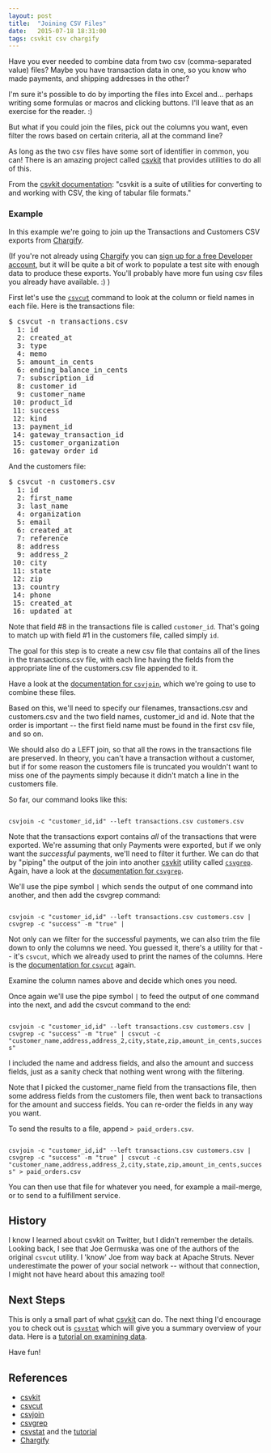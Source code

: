 ```yaml
---
layout: post
title:  "Joining CSV Files"
date:   2015-07-18 18:31:00
tags: csvkit csv chargify
---
```


Have you ever needed to combine data from two csv (comma-separated value) files?  Maybe you have transaction data in one, so you know who made payments, and shipping addresses in the other?

I'm sure it's possible to do by importing the files into Excel and... perhaps writing some formulas or macros and clicking buttons.  I'll leave that as an exercise for the reader. :)

But what if you could join the files, pick out the columns you want, even filter the rows based on certain criteria, all at the command line?

As long as the two csv files have some sort of identifier in common, you can!  There is an amazing project called [csvkit][csvkit] that provides utilities to do all of this.

From the [csvkit documentation][csvkit]: "csvkit is a suite of utilities for converting to and working with CSV, the king of tabular file formats."

### Example

In this example we're going to join up the Transactions and Customers CSV exports from [Chargify][chargify].

(If you're not already using [Chargify][chargify] you can [sign up for a free Developer account][chargify-signup], but it will be quite a bit of work to populate a test site with enough data to produce these exports. You'll probably have more fun using csv files you already have available. :) )

First let's use the [`csvcut`][csvcut] command to look at the column or field names in each file. Here is the transactions file:

<pre>
$ csvcut -n transactions.csv
  1: id
  2: created_at
  3: type
  4: memo
  5: amount_in_cents
  6: ending_balance_in_cents
  7: subscription_id
  8: customer_id
  9: customer_name
 10: product_id
 11: success
 12: kind
 13: payment_id
 14: gateway_transaction_id
 15: customer_organization
 16: gateway_order_id
</pre>

And the customers file:

<pre>
$ csvcut -n customers.csv
  1: id
  2: first_name
  3: last_name
  4: organization
  5: email
  6: created_at
  7: reference
  8: address
  9: address_2
 10: city
 11: state
 12: zip
 13: country
 14: phone
 15: created_at
 16: updated_at
</pre>

Note that field #8 in the transactions file is called `customer_id`.  That's going to match up with field #1 in the customers file, called simply `id`.

The goal for this step is to create a new csv file that contains all of the lines in the transactions.csv file, with each line having the fields from the appropriate line of the customers.csv file appended to it.

Have a look at the [documentation for `csvjoin`][csvjoin], which we're going to use to combine these files.

Based on this, we'll need to specify our filenames, transactions.csv and customers.csv and the two field names, customer_id and id.  Note that the order is important -- the first field name must be found in the first csv file, and so on.

We should also do a LEFT join, so that all the rows in the transactions file are preserved.  In theory, you can't have a transaction without a customer, but if for some reason the customers file is truncated you wouldn't want to miss one of the payments simply because it didn't match a line in the customers file.

So far, our command looks like this:

<code>
csvjoin -c "customer_id,id" --left transactions.csv customers.csv
</code>

Note that the transactions export contains *all* of the transactions that were exported. We're assuming that only Payments were exported, but if we only want the _successful_ payments, we'll need to filter it further.  We can do that by "piping" the output of the join into another [csvkit][csvkit] utility called [`csvgrep`][csvgrep].  Again, have a look at the [documentation for `csvgrep`][csvgrep].

We'll use the pipe symbol `|` which sends the output of one command into another, and then add the csvgrep command:

<code>
csvjoin -c "customer_id,id" --left transactions.csv customers.csv | csvgrep -c "success" -m "true" |
</code>

Not only can we filter for the successful payments, we can also trim the file down to only the columns we need.  You guessed it, there's a utility for that -- it's `csvcut`, which we already used to print the names of the columns.  Here is the [documentation for `csvcut`][csvcut] again.

Examine the column names above and decide which ones you need.

Once again we'll use the pipe symbol `|` to feed the output of one command into the next, and add the csvcut command to the end:

<code>
csvjoin -c "customer_id,id" --left transactions.csv customers.csv | csvgrep -c "success" -m "true" | csvcut -c "customer_name,address,address_2,city,state,zip,amount_in_cents,success"
</code>

I included the name and address fields, and also the amount and success fields, just as a sanity check that nothing went wrong with the filtering.

Note that I picked the customer_name field from the transactions file, then some address fields from the customers file, then went back to transactions for the amount and success fields.  You can re-order the fields in any way you want.

To send the results to a file, append `> paid_orders.csv`.

<code>
csvjoin -c "customer_id,id" --left transactions.csv customers.csv | csvgrep -c "success" -m "true" | csvcut -c "customer_name,address,address_2,city,state,zip,amount_in_cents,success" > paid_orders.csv
</code>

You can then use that file for whatever you need, for example a mail-merge, or to send to a fulfillment service.

## History

I know I learned about csvkit on Twitter, but I didn't remember the details. Looking back, I see that Joe Germuska was one of the authors of the original `csvcut` utility.  I 'know' Joe from way back at Apache Struts.  Never underestimate the power of your social network -- without that connection, I might not have heard about this amazing tool!

## Next Steps

This is only a small part of what [csvkit][csvkit] can do.  The next thing I'd encourage you to check out is [`csvstat`][csvstat] which will give you a summary overview of your data.  Here is a [tutorial on examining data][tutorial].

Have fun!

## References

* [csvkit][csvkit]
* [csvcut][csvcut]
* [csvjoin][csvjoin]
* [csvgrep][csvgrep]
* [csvstat][csvstat] and the [tutorial][tutorial]
* [Chargify][chargify]

[chargify]: https://www.chargify.com
[chargify-signup]: https://app.chargify.com/signup/developer3
[csvkit]: https://csvkit.readthedocs.org/en/0.9.1/index.html
[csvjoin]: http://csvkit.readthedocs.org/en/latest/scripts/csvjoin.html
[csvcut]: http://csvkit.readthedocs.org/en/latest/scripts/csvcut.html
[csvgrep]: http://csvkit.readthedocs.org/en/latest/scripts/csvgrep.html
[csvstat]: http://csvkit.readthedocs.org/en/latest/scripts/csvstat.html
[tutorial]: https://csvkit.readthedocs.org/en/0.9.1/tutorial/2_examining_the_data.html
